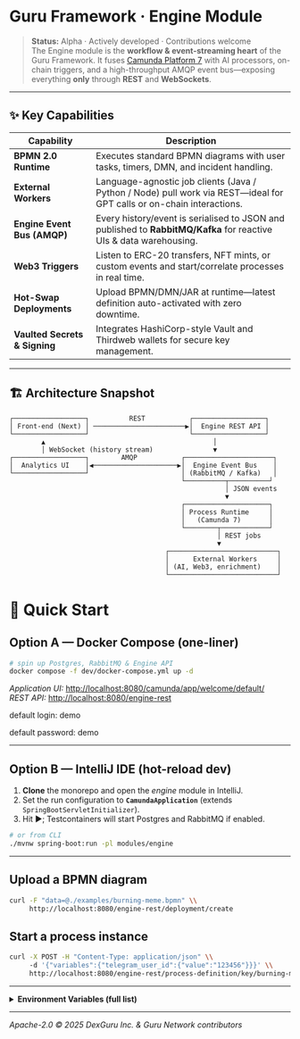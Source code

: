 # Guru Framework · **Engine Module**

> **Status:** Alpha · Actively developed · Contributions welcome  
> The Engine module is the **workflow & event-streaming heart** of the Guru Framework. It fuses [Camunda Platform 7](https://camunda.com/products/camunda-platform/) with AI processors, on-chain triggers, and a high-throughput AMQP event bus—exposing everything **only** through **REST** and **WebSockets**.

---

## ✨ Key Capabilities

| Capability | Description |
|------------|-------------|
| **BPMN 2.0 Runtime** | Executes standard BPMN diagrams with user tasks, timers, DMN, and incident handling. |
| **External Workers** | Language-agnostic job clients (Java / Python / Node) pull work via REST—ideal for GPT calls or on-chain interactions. |
| **Engine Event Bus (AMQP)** | Every history/event is serialised to JSON and published to **RabbitMQ/Kafka** for reactive UIs & data warehousing. |
| **Web3 Triggers** | Listen to ERC-20 transfers, NFT mints, or custom events and start/correlate processes in real time. |
| **Hot-Swap Deployments** | Upload BPMN/DMN/JAR at runtime—latest definition auto-activated with zero downtime. |
| **Vaulted Secrets & Signing** | Integrates HashiCorp-style Vault and Thirdweb wallets for secure key management. |

---

## 🏗️ Architecture Snapshot

```text
┌──────────────────┐          REST           ┌──────────────────┐
│ Front-end (Next) │ ───────────────────────▶│  Engine REST API │
└──────────────────┘                         └──────────────────┘
        ▲                                          │
        │ WebSocket (history stream)               ▼
┌──────────────────┐        AMQP           ┌──────────────────────┐
│  Analytics UI    │◀─────────────────────▶│  Engine Event Bus    │
└──────────────────┘                       │ (RabbitMQ / Kafka)   │
                                           └──────────┬──────────┘
                                                      │ JSON events
                                                      ▼
                                           ┌─────────────────────┐
                                           │ Process Runtime     │
                                           │   (Camunda 7)       │
                                           └────────┬────────────┘
                                                    │ REST jobs
                                                    ▼
                                       ┌───────────────────────────┐
                                       │      External Workers     │
                                       │ (AI, Web3, enrichment)    │
                                       └───────────────────────────┘
```

# 🚀 Quick Start

## Option A — Docker Compose (one-liner)

```bash
# spin up Postgres, RabbitMQ & Engine API
docker compose -f dev/docker-compose.yml up -d
```

*Application UI:* <http://localhost:8080/camunda/app/welcome/default/>  
*REST API:* <http://localhost:8080/engine-rest>

default login: demo

default password: demo

---

## Option B — IntelliJ IDE (hot-reload dev)

1. **Clone** the monorepo and open the *engine* module in IntelliJ.  
2. Set the run configuration to **`CamundaApplication`** (extends `SpringBootServletInitializer`).  
3. Hit&nbsp;▶; Testcontainers will start Postgres and RabbitMQ if enabled.

```bash
# or from CLI
./mvnw spring-boot:run -pl modules/engine
```

---

## Upload a BPMN diagram

```bash
curl -F "data=@./examples/burning-meme.bpmn" \\
     http://localhost:8080/engine-rest/deployment/create
```

## Start a process instance

```bash
curl -X POST -H "Content-Type: application/json" \\
     -d '{"variables":{"telegram_user_id":{"value":"123456"}}}' \\
     http://localhost:8080/engine-rest/process-definition/key/burning-meme/start
```

---

<details>
<summary><strong>Environment Variables (full list)</strong></summary>

```properties
# Logging & history
logging.level.org.springframework=${LOGGING_LEVEL:INFO}
camunda.bpm.history=${HISTORY_LEVEL:full}

# Database
camunda.bpm.datasource.jdbc-url=${BBPA_ENGINE_DB_URL:jdbc:h2:mem:workflow}
camunda.bpm.datasource.username=${BBPA_ENGINE_DB_USER:workflow}
camunda.bpm.datasource.password=${BBPA_ENGINE_DB_PASS:workflow}
camunda.bpm.datasource.driverClassName=${BBPA_ENGINE_DB_DRIVER_CLASS:org.h2.Driver}
camunda.bpm.datasource.driver=${BBPA_ENGINE_DB_DRIVER:postgresql}
camunda.bpm.datasource.hikari.minIdle=10
camunda.bpm.datasource.hikari.idle-timeout=10000
camunda.bpm.datasource.hikari.maximumPoolSize=30

# Ethereum / Web3
ethereum.privateKey=${ETHEREUM_PRIVATEKEY:ETHEREUM_PRIVATEKEY}
ethereum.defaultFundingCommitment=${DEFAULT_FUNDING:1000}
ethereum.rpcUrl=${RPC_URL:https://rpc.ankr.com/polygon_mumbai}
ethereum.factoryAddress=${FACTORY_ADDRESS:0x8E1c92D50c4A9DD7ef46C3d77Db0A7Cb6D300f86}

# Guru Flow API & Warehouse
api.url=${FLOW_API_URL:FLOW_API_URL}
api.key=${FLOW_API_SYS_KEY:FLOW_API_SYS_KEY}
warehouse.url=${WAREHOUSE_API_HOST:WAREHOUSE_API_HOST}
warehouse.key=${WAREHOUSE_API_KEY:secret}

dexguruapi.url=${DEXGURU_API_BASE:https://api.dex.guru}

# Telegram Bot
bot.name=${BOT_NAME:BOT_NAME}
bot.token=${BOT_TOKEN:BOT_TOKEN}
bot.adminGroupId=${BOT_ADMIN_GROUP_ID:-1000000000}

# Application meta
application.name=${APPLICATION_NAME:Guru Network App}
application.token=${APPLICATION_TOKEN:tGURU}
application.url=${APPLICATION_URL:https://miles.gurunetwork.ai}

# RabbitMQ (Engine Event Bus)
spring.rabbitmq.enabled=${RABBITMQ_ENABLED:false}
spring.rabbitmq.host=${RABBITMQ_HOST:localhost}
spring.rabbitmq.port=${RABBITMQ_PORT:5672}
spring.rabbitmq.username=${RABBITMQ_USER:guest}
spring.rabbitmq.password=${RABBITMQ_PASSWORD:guest}
engine.rabbitmq.exchange=${RABBITMQ_EXCHANGE:engine.exchange}
engine.rabbitmq.queue=${RABBITMQ_QUEUE:engine.queue}
engine.rabbitmq.routingkey=${RABBITMQ_ROUTINGKEY:engine.routingkey}
spring.rabbitmq.virtual-host=${RABBITMQ_VIRTUAL_HOST:/}

# Inscriptions (optional)
inscription.enabled=${INSCRIPTIONS_HISTORY_ENABLED:false}
inscription.event.types=${INSCRIPTION_HISTORY_EVENT_TYPES:ALL}
inscription.privateKey=${INSCRIPTIONS_PRIVATEKEY:0000000000000000000000000000}
inscription.rpcUrl=${INSCRIPTIONS_RPC_URL:http://node-canto-testnet-01.dexguru.biz:8545}
inscription.chainId=${INSCRIPTIONS_CHAIN:261}
inscription.max_threads=${INSCRIPTIONS_MAX_THREADS:10}
inscription.maxRetry=${INSCRIPTIONS_MAX_RETRY:3}
inscription.queue.capacity=${INSCRIPTIONS_QUEUE_CAPACITY:3000}
inscription.batch.size=${INSCRIPTIONS_BATCH_SIZE:30}
inscription.block.time=${INSCRIPTIONS_BLOCK_TIME:3000}

# Job Executor
camunda.bpm.job-execution.enabled=${JOB_EXECUTION_ENABLE:true}
camunda.bpm.job-execution.max-pool-size=${JOB_EXECUTION_MAX_POOL_SIZE:10}
camunda.bpm.job-execution.max-jobs-per-acquisition=${JOB_EXECUTION_MAX_JOBS_PER_ACQ:3}
camunda.bpm.job-execution.core-pool-size=${JOB_EXECUTION_CORE_POOL_SIZE:3}

# AI integrations
mindsdb.url=${MINDS_DB_HOST:http://127.0.0.1:47334}
mindsdb.openai.api.key=${OPENAI_API_KEY:sk-key}
openai.api.key=${OPENAI_API_KEY:sk-key}
rapidApi.api.key=${RAPID_API_KEY:rapid-ke}
```
</details>

---
_Apache-2.0 © 2025 DexGuru Inc. & Guru Network contributors_
            